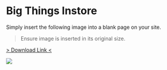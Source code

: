 # Big Things Instore

Simply insert the following image into a blank page on your site. 

> Ensure image is inserted in its original size.

<a href="/img/landing_pages/Big_things_instore.png" download="big_things_instore"> > Download Link < </a>

![](/img/landing_pages/Big_things_instore.png)
